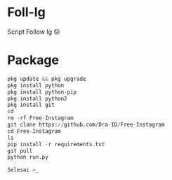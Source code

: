# Foll-Ig
Script Follow Ig 😟

# Package
```python
pkg update && pkg upgrade
pkg install python
pkg install python-pip
pkg install python2
pkg install git
cd
rm -rf Free-Instagram 
git clone https://github.com/Dra-ID/Free-Instagram 
cd Free-Instagram 
ls
pip install -r requirements.txt
git pull
python run.py

Selesai >_
```
